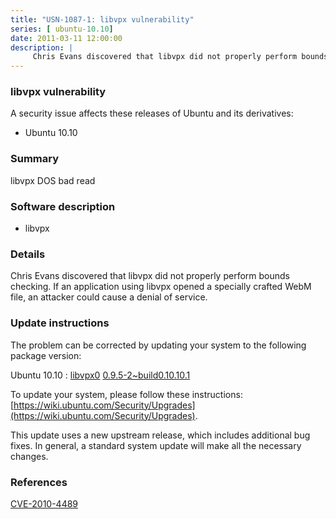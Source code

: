 ```yaml
---
title: "USN-1087-1: libvpx vulnerability"
series: [ ubuntu-10.10]
date: 2011-03-11 12:00:00
description: |
     Chris Evans discovered that libvpx did not properly perform bounds checking. If an application using libvpx opened a specially crafted WebM file, an attacker could cause a denial of service. 
--- 
```

 
### libvpx vulnerability

A security issue affects these releases of Ubuntu and its derivatives:

* Ubuntu 10.10

### Summary

libvpx DOS bad read 

### Software description

* libvpx 

### Details

 Chris Evans discovered that libvpx did not properly perform bounds checking. If an application using libvpx opened a specially crafted WebM file, an attacker could cause a denial of service. 

### Update instructions

The problem can be corrected by updating your system to the following package version:

Ubuntu 10.10
 : [libvpx0](https://launchpad.net/ubuntu/+source/libvpx) <span> [0.9.5-2~build0.10.10.1](https://launchpad.net/ubuntu/+source/libvpx/0.9.5-2~build0.10.10.1) </span> 

To update your system, please follow these instructions: [https://wiki.ubuntu.com/Security/Upgrades](https://wiki.ubuntu.com/Security/Upgrades).

This update uses a new upstream release, which includes additional bug fixes. In general, a standard system update will make all the necessary changes. 

### References

 [CVE-2010-4489](http://people.ubuntu.com/~ubuntu-security/cve/CVE-2010-4489)
 
